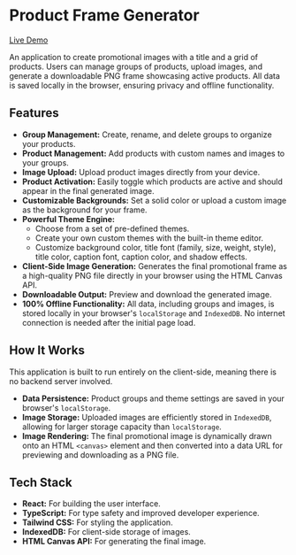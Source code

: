 # Product Frame Generator

[Live Demo](https://framegen.sgx.sentrasoft.co.id)

An application to create promotional images with a title and a grid of products. Users can manage groups of products, upload images, and generate a downloadable PNG frame showcasing active products. All data is saved locally in the browser, ensuring privacy and offline functionality.

## Features

*   **Group Management:** Create, rename, and delete groups to organize your products.
*   **Product Management:** Add products with custom names and images to your groups.
*   **Image Upload:** Upload product images directly from your device.
*   **Product Activation:** Easily toggle which products are active and should appear in the final generated image.
*   **Customizable Backgrounds:** Set a solid color or upload a custom image as the background for your frame.
*   **Powerful Theme Engine:**
    *   Choose from a set of pre-defined themes.
    *   Create your own custom themes with the built-in theme editor.
    *   Customize background color, title font (family, size, weight, style), title color, caption font, caption color, and shadow effects.
*   **Client-Side Image Generation:** Generates the final promotional frame as a high-quality PNG file directly in your browser using the HTML Canvas API.
*   **Downloadable Output:** Preview and download the generated image.
*   **100% Offline Functionality:** All data, including groups and images, is stored locally in your browser's `localStorage` and `IndexedDB`. No internet connection is needed after the initial page load.

## How It Works

This application is built to run entirely on the client-side, meaning there is no backend server involved.

*   **Data Persistence:** Product groups and theme settings are saved in your browser's `localStorage`.
*   **Image Storage:** Uploaded images are efficiently stored in `IndexedDB`, allowing for larger storage capacity than `localStorage`.
*   **Image Rendering:** The final promotional image is dynamically drawn onto an HTML `<canvas>` element and then converted into a data URL for previewing and downloading as a PNG file.

## Tech Stack

*   **React:** For building the user interface.
*   **TypeScript:** For type safety and improved developer experience.
*   **Tailwind CSS:** For styling the application.
*   **IndexedDB:** For client-side storage of images.
*   **HTML Canvas API:** For generating the final image.
